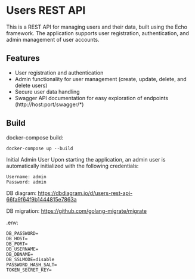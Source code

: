 # Users REST API

This is a REST API for managing users and their data, built using the Echo framework. The application supports user registration, authentication, and admin management of user accounts.

## Features

- User registration and authentication
- Admin functionality for user management (create, update, delete, and delete users)
- Secure user data handling
- Swagger API documentation for easy exploration of endpoints (http://host:port/swagger/*)

## Build

docker-compose build:

```
docker-compose up --build
```

Initial Admin User
Upon starting the application, an admin user is automatically initialized with the following credentials:

```
Username: admin
Password: admin
```

DB diagram: https://dbdiagram.io/d/users-rest-api-66fa9f64f9b1444815e7863a

DB migration: https://github.com/golang-migrate/migrate

.env:

```
DB_PASSWORD=
DB_HOST=
DB_PORT=
DB_USERNAME=
DB_DBNAME=
DB_SSLMODE=disable
PASSWORD_HASH_SALT=
TOKEN_SECRET_KEY=
```

